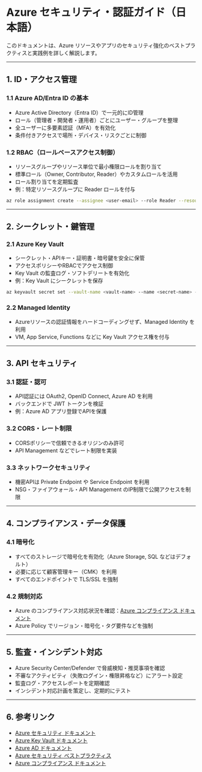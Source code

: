 # Azure セキュリティ・認証ガイド（日本語）

このドキュメントは、Azure リソースやアプリのセキュリティ強化のベストプラクティスと実践例を詳しく解説します。

---

## 1. ID・アクセス管理

### 1.1 Azure AD/Entra ID の基本

- Azure Active Directory（Entra ID）で一元的にID管理
- ロール（管理者・開発者・運用者）ごとにユーザー・グループを整理
- 全ユーザーに多要素認証（MFA）を有効化
- 条件付きアクセスで場所・デバイス・リスクごとに制御

### 1.2 RBAC（ロールベースアクセス制御）

- リソースグループやリソース単位で最小権限ロールを割り当て
- 標準ロール（Owner, Contributor, Reader）やカスタムロールを活用
- ロール割り当てを定期監査
- 例：特定リソースグループに Reader ロールを付与

```sh
az role assignment create --assignee <user-email> --role Reader --resource-group <group-name>
```

---

## 2. シークレット・鍵管理

### 2.1 Azure Key Vault

- シークレット・APIキー・証明書・暗号鍵を安全に保管
- アクセスポリシーやRBACでアクセス制御
- Key Vault の監査ログ・ソフトデリートを有効化
- 例：Key Vault にシークレットを保存

```sh
az keyvault secret set --vault-name <vault-name> --name <secret-name> --value <secret-value>
```

### 2.2 Managed Identity

- Azureリソースの認証情報をハードコーディングせず、Managed Identity を利用
- VM, App Service, Functions などに Key Vault アクセス権を付与

---

## 3. API セキュリティ

### 3.1 認証・認可

- API認証には OAuth2, OpenID Connect, Azure AD を利用
- バックエンドで JWT トークンを検証
- 例：Azure AD アプリ登録でAPIを保護

### 3.2 CORS・レート制限

- CORSポリシーで信頼できるオリジンのみ許可
- API Management などでレート制限を実装

### 3.3 ネットワークセキュリティ

- 機密APIは Private Endpoint や Service Endpoint を利用
- NSG・ファイアウォール・API Management のIP制限で公開アクセスを制限

---

## 4. コンプライアンス・データ保護

### 4.1 暗号化

- すべてのストレージで暗号化を有効化（Azure Storage, SQL などはデフォルト）
- 必要に応じて顧客管理キー（CMK）を利用
- すべてのエンドポイントで TLS/SSL を強制

### 4.2 規制対応

- Azure のコンプライアンス対応状況を確認：[Azure コンプライアンス ドキュメント](https://learn.microsoft.com/ja-jp/azure/compliance/)
- Azure Policy でリージョン・暗号化・タグ要件などを強制

---

## 5. 監査・インシデント対応

- Azure Security Center/Defender で脅威検知・推奨事項を確認
- 不審なアクティビティ（失敗ログイン・権限昇格など）にアラート設定
- 監査ログ・アクセスレポートを定期確認
- インシデント対応計画を策定し、定期的にテスト

---

## 6. 参考リンク

- [Azure セキュリティ ドキュメント](https://learn.microsoft.com/ja-jp/azure/security/)
- [Azure Key Vault ドキュメント](https://learn.microsoft.com/ja-jp/azure/key-vault/)
- [Azure AD ドキュメント](https://learn.microsoft.com/ja-jp/azure/active-directory/)
- [Azure セキュリティ ベストプラクティス](https://learn.microsoft.com/ja-jp/azure/security/fundamentals/best-practices)
- [Azure コンプライアンス ドキュメント](https://learn.microsoft.com/ja-jp/azure/compliance/)
